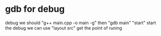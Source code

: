# gdb for debug 
debug we should "g++ main.cpp -o main -g"
then "gdb main"
"start" start the debug
we can use "layout src" get the point of runing


